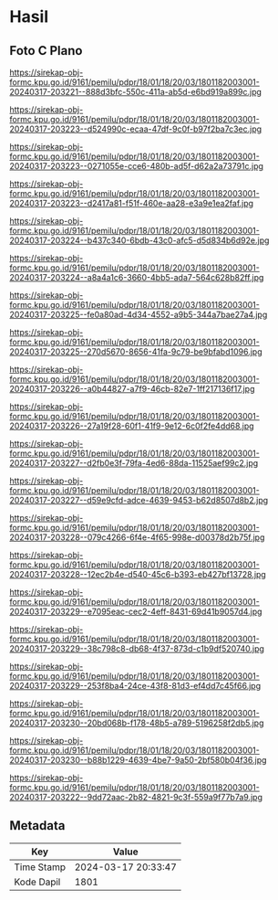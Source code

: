 # Hasil

## Foto C Plano

https://sirekap-obj-formc.kpu.go.id/9161/pemilu/pdpr/18/01/18/20/03/1801182003001-20240317-203221--888d3bfc-550c-411a-ab5d-e6bd919a899c.jpg

https://sirekap-obj-formc.kpu.go.id/9161/pemilu/pdpr/18/01/18/20/03/1801182003001-20240317-203223--d524990c-ecaa-47df-9c0f-b97f2ba7c3ec.jpg

https://sirekap-obj-formc.kpu.go.id/9161/pemilu/pdpr/18/01/18/20/03/1801182003001-20240317-203223--0271055e-cce6-480b-ad5f-d62a2a73791c.jpg

https://sirekap-obj-formc.kpu.go.id/9161/pemilu/pdpr/18/01/18/20/03/1801182003001-20240317-203223--d2417a81-f51f-460e-aa28-e3a9e1ea2faf.jpg

https://sirekap-obj-formc.kpu.go.id/9161/pemilu/pdpr/18/01/18/20/03/1801182003001-20240317-203224--b437c340-6bdb-43c0-afc5-d5d834b6d92e.jpg

https://sirekap-obj-formc.kpu.go.id/9161/pemilu/pdpr/18/01/18/20/03/1801182003001-20240317-203224--a8a4a1c6-3660-4bb5-ada7-564c628b82ff.jpg

https://sirekap-obj-formc.kpu.go.id/9161/pemilu/pdpr/18/01/18/20/03/1801182003001-20240317-203225--fe0a80ad-4d34-4552-a9b5-344a7bae27a4.jpg

https://sirekap-obj-formc.kpu.go.id/9161/pemilu/pdpr/18/01/18/20/03/1801182003001-20240317-203225--270d5670-8656-41fa-9c79-be9bfabd1096.jpg

https://sirekap-obj-formc.kpu.go.id/9161/pemilu/pdpr/18/01/18/20/03/1801182003001-20240317-203226--a0b44827-a7f9-46cb-82e7-1ff217136f17.jpg

https://sirekap-obj-formc.kpu.go.id/9161/pemilu/pdpr/18/01/18/20/03/1801182003001-20240317-203226--27a19f28-60f1-41f9-9e12-6c0f2fe4dd68.jpg

https://sirekap-obj-formc.kpu.go.id/9161/pemilu/pdpr/18/01/18/20/03/1801182003001-20240317-203227--d2fb0e3f-79fa-4ed6-88da-11525aef99c2.jpg

https://sirekap-obj-formc.kpu.go.id/9161/pemilu/pdpr/18/01/18/20/03/1801182003001-20240317-203227--d59e9cfd-adce-4639-9453-b62d8507d8b2.jpg

https://sirekap-obj-formc.kpu.go.id/9161/pemilu/pdpr/18/01/18/20/03/1801182003001-20240317-203228--079c4266-6f4e-4f65-998e-d00378d2b75f.jpg

https://sirekap-obj-formc.kpu.go.id/9161/pemilu/pdpr/18/01/18/20/03/1801182003001-20240317-203228--12ec2b4e-d540-45c6-b393-eb427bf13728.jpg

https://sirekap-obj-formc.kpu.go.id/9161/pemilu/pdpr/18/01/18/20/03/1801182003001-20240317-203229--e7095eac-cec2-4eff-8431-69d41b9057d4.jpg

https://sirekap-obj-formc.kpu.go.id/9161/pemilu/pdpr/18/01/18/20/03/1801182003001-20240317-203229--38c798c8-db68-4f37-873d-c1b9df520740.jpg

https://sirekap-obj-formc.kpu.go.id/9161/pemilu/pdpr/18/01/18/20/03/1801182003001-20240317-203229--253f8ba4-24ce-43f8-81d3-ef4dd7c45f66.jpg

https://sirekap-obj-formc.kpu.go.id/9161/pemilu/pdpr/18/01/18/20/03/1801182003001-20240317-203230--20bd068b-f178-48b5-a789-5196258f2db5.jpg

https://sirekap-obj-formc.kpu.go.id/9161/pemilu/pdpr/18/01/18/20/03/1801182003001-20240317-203230--b88b1229-4639-4be7-9a50-2bf580b04f36.jpg

https://sirekap-obj-formc.kpu.go.id/9161/pemilu/pdpr/18/01/18/20/03/1801182003001-20240317-203222--9dd72aac-2b82-4821-9c3f-559a9f77b7a9.jpg


## Metadata

| Key        | Value               |
| ---------- | ------------------- |
| Time Stamp | 2024-03-17 20:33:47 |
| Kode Dapil | 1801                |



